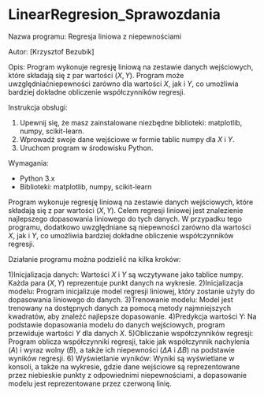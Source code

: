 # LinearRegresion_Sprawozdania
Nazwa programu: Regresja liniowa z niepewnościami

Autor: [Krzysztof Bezubik]

Opis:
Program wykonuje regresję liniową na zestawie danych wejściowych, które składają się z par wartości $(X, Y)$. Program może uwzględniaćniepewności zarówno dla wartości $X$, jak i $Y$, co umożliwia bardziej dokładne obliczenie współczynników regresji.

Instrukcja obsługi:
1. Upewnij się, że masz zainstalowane niezbędne biblioteki: matplotlib, numpy, scikit-learn.
2. Wprowadź swoje dane wejściowe w formie tablic numpy dla $X$ i $Y$.
3. Uruchom program w środowisku Python.

Wymagania:
- Python 3.x
- Biblioteki: matplotlib, numpy, scikit-learn

Program wykonuje regresję liniową na zestawie danych wejściowych, które składają się z par wartości $(X, Y)$. Celem regresji liniowej jest znalezienie najlepszego dopasowania liniowego do tych danych. W przypadku tego programu, dodatkowo uwzględniane są niepewności zarówno dla wartości $X$, jak i $Y$, co umożliwia bardziej dokładne obliczenie współczynników regresji.

Działanie programu można podzielić na kilka kroków:

1)Inicjalizacja danych: Wartości $X$ i $Y$ są wczytywane jako tablice numpy. Każda para $(X, Y)$ reprezentuje punkt danych na wykresie.
2)Inicjalizacja modelu: Program inicjalizuje model regresji liniowej, który zostanie użyty do dopasowania liniowego do danych.
3)Trenowanie modelu: Model jest trenowany na dostępnych danych za pomocą metody najmniejszych kwadratów, aby znaleźć najlepsze dopasowanie.
4)Predykcja wartości Y: Na podstawie dopasowania modelu do danych wejściowych, program przewiduje wartości $Y$ dla danych $X$.
5)Obliczanie współczynników regresji: Program oblicza współczynniki regresji, takie jak współczynnik nachylenia ($A$) i wyraz wolny ($B$), a także ich niepewności ($\Delta A$ i $\Delta B$) na podstawie wyników regresji.
6) Wyświetlanie wyników: Wyniki są wyświetlane w konsoli, a także na wykresie, gdzie dane wejściowe są reprezentowane przez niebieskie punkty z odpowiednimi niepewnościami, a dopasowanie modelu jest reprezentowane przez czerwoną linię.
